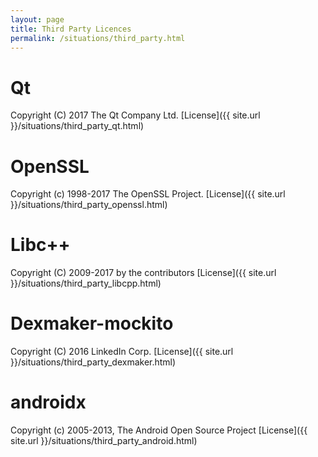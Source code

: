 ```yaml
---
layout: page
title: Third Party Licences
permalink: /situations/third_party.html
---
```


# Qt
Copyright (C) 2017 The Qt Company Ltd.
[License]({{ site.url }}/situations/third_party_qt.html)

# OpenSSL
Copyright (c) 1998-2017 The OpenSSL Project.
[License]({{ site.url }}/situations/third_party_openssl.html)

# Libc++
Copyright (C) 2009-2017 by the contributors
[License]({{ site.url }}/situations/third_party_libcpp.html)

# Dexmaker-mockito
Copyright (C) 2016 LinkedIn Corp.
[License]({{ site.url }}/situations/third_party_dexmaker.html)

# androidx
Copyright (c) 2005-2013, The Android Open Source Project
[License]({{ site.url }}/situations/third_party_android.html)

